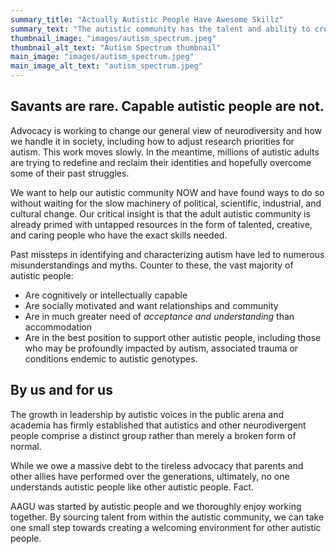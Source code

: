 ```yaml
---
summary_title: "Actually Autistic People Have Awesome Skillz"
summary_text: "The autistic community has the talent and ability to create solutions NOW. \"Actually Autistic\" adults are not what you see on TV."
thumbnail_image: "images/autism_spectrum.jpeg"
thumbnail_alt_text: "Autism Spectrum thumbnail"
main_image: "images/autism_spectrum.jpeg"
main_image_alt_text: "autism_spectrum.jpeg"
---
```


## Savants are rare. Capable autistic people are not.
Advocacy is working to change our general view of neurodiversity and how we handle it in society, including how to adjust research priorities for autism. This work moves slowly. In the meantime, millions of autistic adults are trying to redefine and reclaim their identities and hopefully overcome some of their past struggles.

We want to help our autistic community NOW and have found ways to do so without waiting for the slow machinery of political, scientific, industrial, and cultural change. Our critical insight is that the adult autistic community is already primed with untapped resources in the form of talented, creative, and caring people who have the exact skills needed.

Past missteps in identifying and characterizing autism have led to numerous misunderstandings and myths. Counter to these, the vast majority of autistic people:

- Are cognitively or intellectually capable
- Are socially motivated and want relationships and community
- Are in much greater need of _acceptance and understanding_ than accommodation
- Are in the best position to support other autistic people, including those who may be profoundly impacted by autism, associated trauma or conditions endemic to autistic genotypes.

## By us and for us
The growth in leadership by autistic voices in the public arena and academia has firmly established that autistics and other neurodivergent people comprise a distinct group rather than merely a broken form of normal.

While we owe a massive debt to the tireless advocacy that parents and other allies have performed over the generations, ultimately, no one understands autistic people like other autistic people. Fact.

AAGU was started by autistic people and we thoroughly enjoy working together. By sourcing talent from within the autistic community, we can take one small step towards creating a welcoming environment for other autistic people.